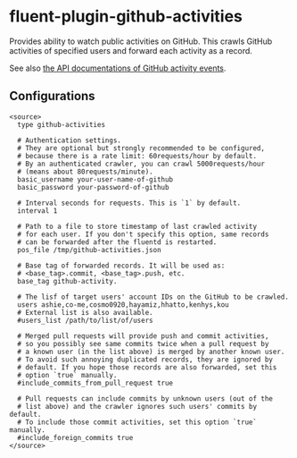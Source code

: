 # fluent-plugin-github-activities

Provides ability to watch public activities on GitHub.
This crawls GitHub activities of specified users and forward each activity as a record.

See also [the API documentations of GitHub activity events](https://developer.github.com/v3/activity/events/).

## Configurations

~~~
<source>
  type github-activities

  # Authentication settings.
  # They are optional but strongly recommended to be configured,
  # because there is a rate limit: 60requests/hour by default.
  # By an authenticated crawler, you can crawl 5000requests/hour
  # (means about 80requests/minute).
  basic_username your-user-name-of-github
  basic_password your-password-of-github

  # Interval seconds for requests. This is `1` by default.
  interval 1

  # Path to a file to store timestamp of last crawled activity
  # for each user. If you don't specify this option, same records
  # can be forwarded after the fluentd is restarted.
  pos_file /tmp/github-activities.json

  # Base tag of forwarded records. It will be used as:
  # <base_tag>.commit, <base_tag>.push, etc.
  base_tag github-activity.

  # The lisf of target users' account IDs on the GitHub to be crawled.
  users ashie,co-me,cosmo0920,hayamiz,hhatto,kenhys,kou
  # External list is also available.
  #users_list /path/to/list/of/users

  # Merged pull requests will provide push and commit activities,
  # so you possibly see same commits twice when a pull request by
  # a known user (in the list above) is merged by another known user.
  # To avoid such annoying duplicated records, they are ignored by
  # default. If you hope those records are also forwarded, set this
  # option `true` manually.
  #include_commits_from_pull_request true

  # Pull requests can include commits by unknown users (out of the
  # list above) and the crawler ignores such users' commits by default.
  # To include those commit activities, set this option `true` manually.
  #include_foreign_commits true
</source>
~~~
